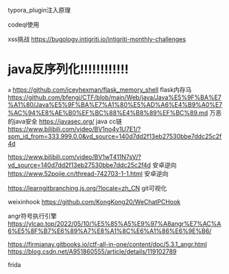 
typora_plugin注入原理

codeql使用


xss挑战
https://bugology.intigriti.io/intigriti-monthly-challenges
# java反序列化!!!!!!!!!!!!

`a`
https://github.com/iceyhexman/flask_memory_shell flask内存马
https://github.com/bfengj/CTF/blob/main/Web/java/Java%E5%9F%BA%E7%A1%80/Java%E5%9F%BA%E7%A1%80%E5%AD%A6%E4%B9%A0%E7%AC%94%E8%AE%B0%EF%BC%88%E4%B8%89%EF%BC%89.md 万恶的java安全
https://javasec.org/ 
java cc链 https://www.bilibili.com/video/BV1no4y1U7E1/?spm_id_from=333.999.0.0&vd_source=140d7dd2f13eb27530bbe7ddc25c2f4d


https://www.bilibili.com/video/BV1wT411N7sV/?vd_source=140d7dd2f13eb27530bbe7ddc25c2f4d 安卓逆向
https://www.52pojie.cn/thread-742703-1-1.html 安卓逆向

https://learngitbranching.js.org/?locale=zh_CN git可视化

weixinhook https://github.com/KongKong20/WeChatPCHook

angr符号执行引擎 https://ylcao.top/2022/05/10/%E5%85%A5%E9%97%A8angr%E7%AC%A6%E5%8F%B7%E6%89%A7%E8%A1%8C%E6%A1%86%E6%9E%B6/

https://firmianay.gitbooks.io/ctf-all-in-one/content/doc/5.3.1_angr.html
https://blog.csdn.net/A951860555/article/details/119102789

frida 
